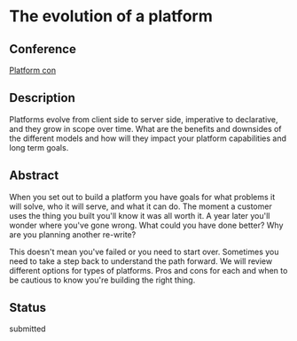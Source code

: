 # The evolution of a platform

## Conference
[Platform con](https://platformcon.com/)

## Description
Platforms evolve from client side to server side, imperative to declarative, and they grow in scope over time. What are the benefits and downsides of the different models and how will they impact your platform capabilities and long term goals.

## Abstract
When you set out to build a platform you have goals for what problems it will solve, who it will serve, and what it can do. The moment a customer uses the thing you built you'll know it was all worth it. A year later you'll wonder where you've gone wrong. What could you have done better? Why are you planning another re-write?

This doesn't mean you've failed or you need to start over. Sometimes you need to take a step back to understand the path forward. We will review different options for types of platforms. Pros and cons for each and when to be cautious to know you're building the right thing.

## Status
submitted
